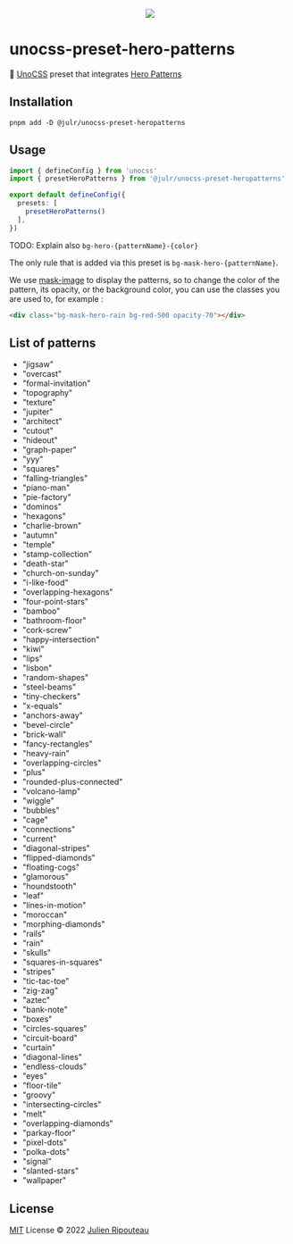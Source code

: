 <p align="center">
  <img src="https://user-images.githubusercontent.com/8337858/188330902-8da839c9-162b-4028-a70e-3b0295f3bcf3.png">
</p>

# unocss-preset-hero-patterns

🏁 [UnoCSS](https://github.com/unocss/unocss) preset that integrates [Hero Patterns](https://heropatterns.com/)

## Installation
```
pnpm add -D @julr/unocss-preset-heropatterns
```

## Usage

```ts
import { defineConfig } from 'unocss'
import { presetHeroPatterns } from '@julr/unocss-preset-heropatterns'

export default defineConfig({
  presets: [
    presetHeroPatterns()
  ],
})
```

TODO: Explain also `bg-hero-{patternName}-{color}`

The only rule that is added via this preset is `bg-mask-hero-{patternName}`.

We use [mask-image](https://developer.mozilla.org/en/docs/Web/CSS/mask-image) to display the patterns, so to change the color of the pattern, its opacity, or the background color, you can use the classes you are used to, for example :

```html
<div class="bg-mask-hero-rain bg-red-500 opacity-70"></div>
```

## List of patterns
- "jigsaw"
- "overcast"
- "formal-invitation"
- "topography"
- "texture"
- "jupiter"
- "architect"
- "cutout"
- "hideout"
- "graph-paper"
- "yyy"
- "squares"
- "falling-triangles"
- "piano-man"
- "pie-factory"
- "dominos"
- "hexagons"
- "charlie-brown"
- "autumn"
- "temple"
- "stamp-collection"
- "death-star"
- "church-on-sunday"
- "i-like-food"
- "overlapping-hexagons"
- "four-point-stars"
- "bamboo"
- "bathroom-floor"
- "cork-screw"
- "happy-intersection"
- "kiwi"
- "lips"
- "lisbon"
- "random-shapes"
- "steel-beams"
- "tiny-checkers"
- "x-equals"
- "anchors-away"
- "bevel-circle"
- "brick-wall"
- "fancy-rectangles"
- "heavy-rain"
- "overlapping-circles"
- "plus"
- "rounded-plus-connected"
- "volcano-lamp"
- "wiggle"
- "bubbles"
- "cage"
- "connections"
- "current"
- "diagonal-stripes"
- "flipped-diamonds"
- "floating-cogs"
- "glamorous"
- "houndstooth"
- "leaf"
- "lines-in-motion"
- "moroccan"
- "morphing-diamonds"
- "rails"
- "rain"
- "skulls"
- "squares-in-squares"
- "stripes"
- "tic-tac-toe"
- "zig-zag"
- "aztec"
- "bank-note"
- "boxes"
- "circles-squares"
- "circuit-board"
- "curtain"
- "diagonal-lines"
- "endless-clouds"
- "eyes"
- "floor-tile"
- "groovy"
- "intersecting-circles"
- "melt"
- "overlapping-diamonds"
- "parkay-floor"
- "pixel-dots"
- "polka-dots"
- "signal"
- "slanted-stars"
- "wallpaper"

## License

[MIT](./LICENSE.md) License © 2022 [Julien Ripouteau](https://github.com/Julien-R44)
